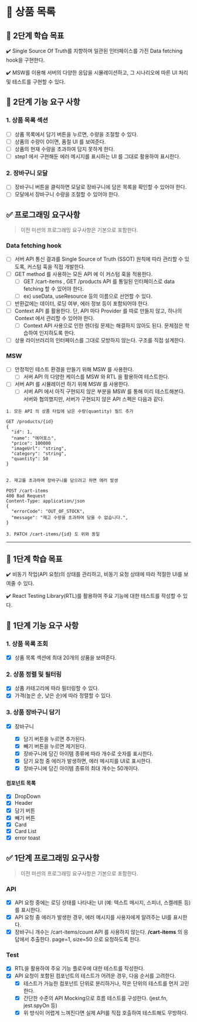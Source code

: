 # 🚀 상품 목록

## 📍 2단계 학습 목표

✔️ Single Source Of Truth를 지향하며 일관된 인터페이스를 가진 Data fetching hook을 구현한다.

✔️ MSW를 이용해 서버의 다양한 응답을 시뮬레이션하고, 그 시나리오에 따른 UI 처리 및 테스트를 구현할 수 있다.

## 🎯 2단계 기능 요구 사항

### 1. 상품 목록 섹션

- [ ] 상품 목록에서 담기 버튼을 누르면, 수량을 조절할 수 있다.
- [ ] 상품의 수량이 0이면, 품절 UI 를 보여준다.
- [ ] 상품의 현재 수량을 초과하여 담지 못하게 한다.
- [ ] step1 에서 구현해둔 에러 메시지를 표시하는 UI 를 그대로 활용하여 표시한다.

### 2. 장바구니 모달

- [ ] 장바구니 버튼을 클릭하면 모달로 장바구니에 담은 목록을 확인할 수 있어야 한다.
- [ ] 모달에서 장바구니 수량을 조절할 수 있어야 한다.

## ✅ 프로그래밍 요구사항

> 이전 미션의 프로그래밍 요구사항은 기본으로 포함한다.

### Data fetching hook

- [ ] 서버 API 통신 결과를 Single Source of Truth (SSOT) 원칙에 따라 관리할 수 있도록, 커스텀 훅을 직접 개발한다.
- [ ] GET method 를 사용하는 모든 API 에 이 커스텀 훅을 적용한다.
  - [ ] GET /cart-items , GET /products API 를 통일된 인터페이스로 data fetching 할 수 있어야 한다.
  - [ ] ex) useData, useResource 등의 이름으로 선언할 수 있다.
- [ ] 반환값에는 데이터, 로딩 여부, 에러 정보 등이 포함되어야 한다.
- [ ] Context API 를 활용한다. 단, API 마다 Provider 를 따로 만들지 않고, 하나의 Context 에서 관리할 수 있어야 한다.
  - [ ] Context API 사용으로 인한 렌더링 문제는 해결하지 않아도 된다. 문제점은 학습하여 인지하도록 한다.
- [ ] 상용 라이브러리의 인터페이스를 그대로 모방하지 않는다. 구조를 직접 설계한다.

### MSW

- [ ] 안정적인 테스트 환경을 만들기 위해 MSW 를 사용한다.
  - [ ] 서버 API 의 다양한 케이스를 MSW 와 RTL 을 활용하여 테스트한다.
- [ ] 서버 API 를 시뮬레이션 하기 위해 MSW 를 사용한다.
  - [ ] 서버 API 에서 아직 구현되지 않은 부분을 MSW 를 통해 미리 테스트해본다. 서버와 협의했지만, 서버가 구현되지 않은 API 스펙은 다음과 같다.

```
1. 모든 API 의 상품 타입에 남은 수량(quantity) 필드 추가

GET /products/{id}
{
  "id": 1,
  "name": "에어포스",
  "price": 100000
  "imageUrl": "string",
  "category": "string",
  "quantity": 50
}


2. 재고를 초과하여 장바구니를 담으려고 하면 에러 발생

POST /cart-items
400 Bad Request
Content-Type: application/json
{
  "errorCode": "OUT_OF_STOCK",
  "message": "재고 수량을 초과하여 담을 수 없습니다.",
}

3. PATCH /cart-items/{id} 도 위와 동일
```

---

## 📍 1단계 학습 목표

✔️ 비동기 작업(API 요청)의 상태를 관리하고, 비동기 요청 상태에 따라 적절한 UI를 보여줄 수 있다.

✔️ React Testing Library(RTL)를 활용하여 주요 기능에 대한 테스트를 작성할 수 있다.

## 🎯 1단계 기능 요구 사항

### 1. 상품 목록 조회

- [x] 상품 목록 섹션에 최대 20개의 상품을 보여준다.

### 2. 상품 정렬 및 필터링

- [x] 상품 카테고리에 따라 필터링할 수 있다.
- [x] 가격(높은 순, 낮은 순)에 따라 정렬할 수 있다.

### 3. 상품 장바구니 담기

- [x] 장바구니

  - [x] 담기 버튼을 누르면 추가된다.
  - [x] 빼기 버튼을 누르면 제거된다.
  - [x] 장바구니에 담긴 아이템 종류에 따라 개수로 숫자를 표시한다.
  - [x] 담기 요청 중 에러가 발생하면, 에러 메시지를 UI로 표시한다.
  - [x] 장바구니에 담긴 아이템 종류의 최대 개수는 50개이다.

#### 컴포넌트 목록

- [x] DropDown
- [x] Header
- [x] 담기 버튼
- [x] 빼기 버튼
- [x] Card
- [x] Card List
- [x] error toast

## ✅ 1단계 프로그래밍 요구사항

> 이전 미션의 프로그래밍 요구사항은 기본으로 포함한다.

### API

- [x] API 요청 중에는 로딩 상태를 나타내는 UI (예: 텍스트 메시지, 스피너, 스켈레톤 등)를 표시한다.
- [x] API 요청 중 에러가 발생한 경우, 에러 메시지를 사용자에게 알려주는 UI를 표시한다.
- [x] 장바구니 개수는 /cart-items/count API 를 사용하지 않는다. **/cart-items** 의 응답에서 추출한다. page=1, size=50 으로 요청하도록 한다.

### Test

- [x] RTL을 활용하여 주요 기능 플로우에 대한 테스트를 작성한다.
- [x] API 요청이 포함된 컴포넌트의 테스트가 어려운 경우, 다음 순서를 고려한다.
  - [x] 테스트가 가능한 컴포넌트 단위로 분리하거나, 작은 단위의 테스트를 먼저 고민한다.
  - [x] 간단한 수준의 API Mocking으로 흐름 테스트를 구성한다. (jest.fn, jest.spyOn 등)
  - [x] 위 방식이 어렵게 느껴진다면 실제 API를 직접 호출하여 테스트해도 무방하다.
